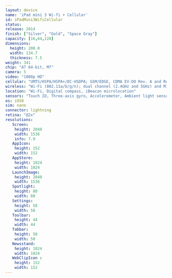 ```yaml
---
layout: device
name: 'iPad mini 3 Wi-fi + Cellular'
id: iPadMini3WifiCellular
status:
release: 2014
finish: ["Silver", "Gold", "Space Gray"]
capacity: [16,64,128]
dimensions:
  height: 200.0
  width: 134.7
  thickness: 7.5
weight: 341
chip: "A7 64-bit, M7"
camera: 5
video: "1080p HD"
cellular: "UMTS/​HSPA/​HSPA+/​DC‑HSDPA; GSM/EDGE, CDMA EV-DO Rev. A and Rev. B, LTE"
wireless: "Wi‑Fi (802.11a/​b/​g/​n); dual channel (2.4GHz and 5GHz) and MIMO, Bluetooth 4.0 technology"
location: "Wi‑Fi, Digital compass, iBeacon microlocation"
sensors: "Touch ID, Three-axis gyro, Accelerometer, Ambient light sensor"
os: iOS8
sim: nano
connector: lightning
retina: "@2x"
resolutions:
   Screen:
    height: 2048
    width: 1536
    info: 7.9
   AppIcon:
    height: 152
    width: 152
   AppStore:
    height: 1024
    width: 1024
   LaunchImage:
    height: 2048
    width: 1536
   Spotlight:
    height: 80
    width: 80
   Settings:
    height: 58
    width: 58
   Toolbar:
    height: 44
    width: 44
   Tabbar:
    height: 50
    width: 50
   Newsstand:
    height: 1024
    width: 1024
   WebClipIcon :
    height: 152
    width: 152
---
```

